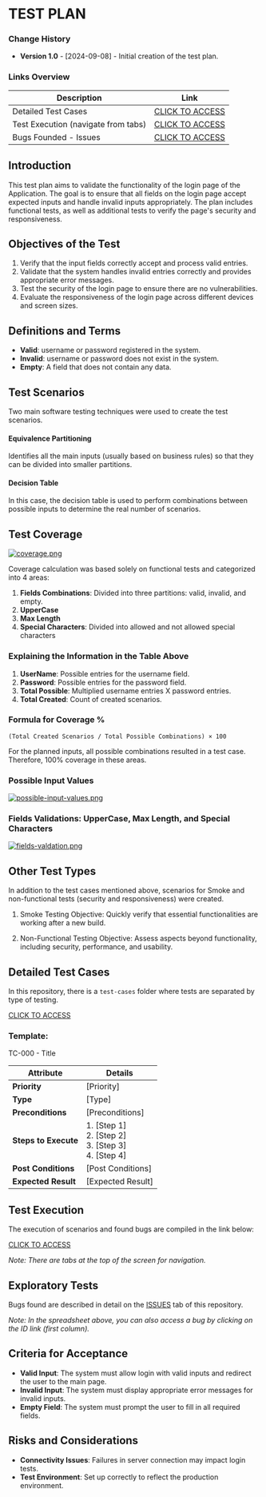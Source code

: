 # TEST PLAN

### Change History
- **Version 1.0** - [2024-09-08] - Initial creation of the test plan.

### Links Overview
| **Description**                      | **Link**                                                                 |
|--------------------------------------|---------------------------------------------------------------------------|
| Detailed Test Cases                  | [CLICK TO ACCESS](https://github.com/alifcflores/e-core-manual-assessment/tree/main/test-cases) |
| Test Execution (navigate from tabs)           | [CLICK TO ACCESS](https://docs.google.com/spreadsheets/d/e/2PACX-1vSnlVwNHbDn67CGCWle_xnLdPK5QzsiFrtIcElnyoO9QKVNnuzn4LCPBezHOrKcr29ree0wVYBVUGo_/pubhtml#) |
| Bugs Founded - Issues                | [CLICK TO ACCESS](https://github.com/alifcflores/e-core-manual-assessment/issues) |

## Introduction
This test plan aims to validate the functionality of the login page of the Application. The goal is to ensure that all fields on the login page accept expected inputs and handle invalid inputs appropriately. The plan includes functional tests, as well as additional tests to verify the page's security and responsiveness.

## Objectives of the Test
1. Verify that the input fields correctly accept and process valid entries.
2. Validate that the system handles invalid entries correctly and provides appropriate error messages.
3. Test the security of the login page to ensure there are no vulnerabilities.
4. Evaluate the responsiveness of the login page across different devices and screen sizes.

## Definitions and Terms
- **Valid**: username or password registered in the system.
- **Invalid**: username or password does not exist in the system.
- **Empty**: A field that does not contain any data.

## Test Scenarios
Two main software testing techniques were used to create the test scenarios.

#### Equivalence Partitioning
Identifies all the main inputs (usually based on business rules) so that they can be divided into smaller partitions.

#### Decision Table
In this case, the decision table is used to perform combinations between possible inputs to determine the real number of scenarios.

## Test Coverage
[![coverage.png](https://i.postimg.cc/RVPx65ZW/coverage.png)](https://postimg.cc/hf756Yxn)

Coverage calculation was based solely on functional tests and categorized into 4 areas:

1. **Fields Combinations**: Divided into three partitions: valid, invalid, and empty.
2. **UpperCase**
3. **Max Length**
4. **Special Characters**: Divided into allowed and not allowed special characters

### Explaining the Information in the Table Above
1. **UserName**: Possible entries for the username field.
2. **Password**: Possible entries for the password field.
3. **Total Possible**: Multiplied username entries X password entries.
4. **Total Created**: Count of created scenarios.

### Formula for Coverage %
```
(Total Created Scenarios / Total Possible Combinations) × 100
```

For the planned inputs, all possible combinations resulted in a test case. Therefore, 100% coverage in these areas.

### Possible Input Values
[![possible-input-values.png](https://i.postimg.cc/XNsPKk3D/possible-input-values.png)](https://postimg.cc/MXjtqRny)

### Fields Validations: UpperCase, Max Length, and Special Characters
[![fields-valdation.png](https://i.postimg.cc/R0W5RtWY/fields-valdation.png)](https://postimg.cc/p9M6VpYQ)

## Other Test Types
In addition to the test cases mentioned above, scenarios for Smoke and non-functional tests (security and responsiveness) were created.

1. Smoke Testing
Objective: Quickly verify that essential functionalities are working after a new build.

3. Non-Functional Testing
Objective: Assess aspects beyond functionality, including security, performance, and usability.

## Detailed Test Cases
In this repository, there is a `test-cases` folder where tests are separated by type of testing. 

[CLICK TO ACCESS](https://github.com/alifcflores/e-core-manual-assessment/tree/main/test-cases)

### Template:

TC-000 - Title

| **Attribute**      | **Details**                                                                                           |
|--------------------|--------------------------------------------------------------------------------------------------------|
| **Priority**       | [Priority]                                                                                           |
| **Type**           | [Type]                                                                                               |
| **Preconditions**  | [Preconditions]                                                                                      |
| **Steps to Execute** | 1. [Step 1]<br>2. [Step 2]<br>3. [Step 3]<br>4. [Step 4]                                           |
| **Post Conditions** | [Post Conditions]                                                                                   |
| **Expected Result** | [Expected Result]                                                                                   |

## Test Execution
The execution of scenarios and found bugs are compiled in the link below:

[CLICK TO ACCESS](https://docs.google.com/spreadsheets/d/e/2PACX-1vSnlVwNHbDn67CGCWle_xnLdPK5QzsiFrtIcElnyoO9QKVNnuzn4LCPBezHOrKcr29ree0wVYBVUGo_/pubhtml#) 

*Note: There are tabs at the top of the screen for navigation.*

## Exploratory Tests
Bugs found are described in detail on the [ISSUES](https://github.com/alifcflores/e-core-manual-assessment/issues) tab of this repository.

*Note: In the spreadsheet above, you can also access a bug by clicking on the ID link (first column).*

## Criteria for Acceptance
- **Valid Input**: The system must allow login with valid inputs and redirect the user to the main page.
- **Invalid Input**: The system must display appropriate error messages for invalid inputs.
- **Empty Field**: The system must prompt the user to fill in all required fields.

## Risks and Considerations
- **Connectivity Issues**: Failures in server connection may impact login tests.
- **Test Environment**: Set up correctly to reflect the production environment.
